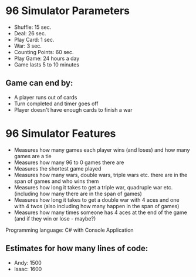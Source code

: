 # 96 Simulator Parameters

* Shuffle: 15 sec.
* Deal: 26 sec.
* Play Card: 1 sec.
* War: 3 sec.
* Counting Points: 60 sec.
* Play Game: 24 hours a day
* Game lasts 5 to 10 minutes
## Game can end by:
* A player runs out of cards
* Turn completed and timer goes off
* Player doesn't have enough cards to finish a war

# 96 Simulator Features
* Measures how many games each player wins (and loses) and how many games are a tie
* Measures how many 96 to 0 games there are
* Measures the shortest game played
* Measures how many wars, double wars, triple wars etc. there are in the span of games and who wins them
* Measures how long it takes to get a triple war, quadruple war etc. (including how many there are in the span of games)
* Measures how long it takes to get a double war with 4 aces and one with 4 twos (also including how many happen in the span of games)
* Measures how many times someone has 4 aces at the end of the game (and if they win or lose - maybe?)

Programming language: C# with Console Application

## Estimates for how many lines of code:
* Andy: 1500
* Isaac: 1600
